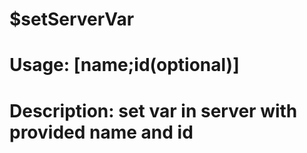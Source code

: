 # $setServerVar
# Usage: [name;id(optional)]
# Description: set var in server with provided name and id